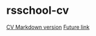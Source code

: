 # rsschool-cv
[CV Markdown version](https://bmspd.github.io/rsschool-cv/cv)
[Future link](https://bmspd.github.io/rsschool-cv/)
